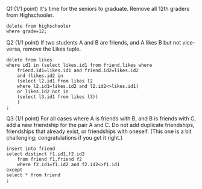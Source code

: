 Q1  (1/1 point)
It's time for the seniors to graduate. Remove all 12th graders from Highschooler. 
```
delete from highschooler
where grade=12;
```
Q2  (1/1 point)
If two students A and B are friends, and A likes B but not vice-versa, remove the Likes tuple. 
```
delete from likes
where id1 in (select likes.id1 from friend,likes where
    friend.id1=likes.id1 and friend.id2=likes.id2
    and (likes.id2 in 
    (select l2.id1 from likes l2
    where l2.id1=likes.id2 and l2.id2<>likes.id1)
    or likes.id2 not in 
    (select l3.id1 from likes l3))
    )
;
```
Q3  (1/1 point)
For all cases where A is friends with B, and B is friends with C, add a new friendship for the pair A and C. Do not add duplicate friendships, friendships that already exist, or friendships with oneself. (This one is a bit challenging; congratulations if you get it right.) 
```
insert into friend
select distinct f1.id1,f2.id2
    from friend f1,friend f2
    where f2.id1=f1.id2 and f2.id2<>f1.id1
except
select * from friend
;
```